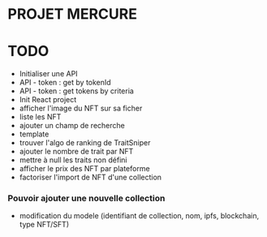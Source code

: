 PROJET MERCURE
==============

# TODO
- Initialiser une API
- API - token : get  by tokenId
- API - token : get tokens by criteria
- Init React project
- afficher l'image du NFT sur sa ficher
- liste les NFT
- ajouter un champ de recherche
- template
- trouver l'algo de ranking de TraitSniper
- ajouter le nombre de trait par NFT
- mettre à null les traits non défini
- afficher le prix des NFT par plateforme
- factoriser l'import de NFT d'une collection

### Pouvoir ajouter une nouvelle collection

- modification du modele (identifiant de collection, nom, ipfs, blockchain, type NFT/SFT)
